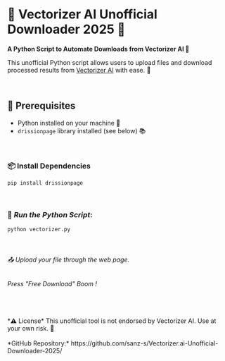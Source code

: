 # 🎨 Vectorizer AI Unofficial Downloader 2025 🌟

**A Python Script to Automate Downloads from Vectorizer AI 🚀**

This unofficial Python script allows users to upload files and download processed results from [Vectorizer AI](https://vectorizer.ai/) with ease. 🤩

<br>

## 🚨 Prerequisites
* Python installed on your machine 🐍
* `drissionpage` library installed (see below) 📚

<br>

### 📦 Install Dependencies 
```bash
pip install drissionpage
```

<br>

### 🚀 *Run the Python Script*: 
```bash 
python vectorizer.py
```

<br>

###### 📤 Upload your file through the web page.
###### Press "Free Download" Boom !
<br>
<br>
*⚠️ License*
This unofficial tool is not endorsed by Vectorizer AI. Use at your own risk. 🤝
<br>
<br>
*GitHub Repository:* https://github.com/sanz-s/Vectorizer.ai-Unofficial-Downloader-2025/
